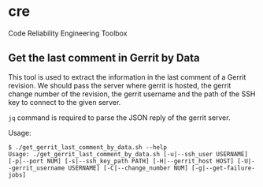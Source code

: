 # cre

Code Reliability Engineering Toolbox

## Get the last comment in Gerrit by Data

This tool is used to extract the information in the last comment of a Gerrit revision. We should pass the server where gerrit is hosted, the gerrit change number of the revision, the gerrit username and the path of the SSH key to connect to the given server.

`jq` command is required to parse the JSON reply of the gerrit server.

Usage:

```
$ ./get_gerrit_last_comment_by_data.sh --help
Usage: ./get_gerrit_last_comment_by_data.sh [-u|--ssh_user USERNAME] [-p|--port NUM] [-s|--ssh_key_path PATH] [-H|--gerrit_host HOST] [-U|--gerrit_username USERNAME] [-C|--change_number NUM] [-g|--get-failure-jobs]
```


